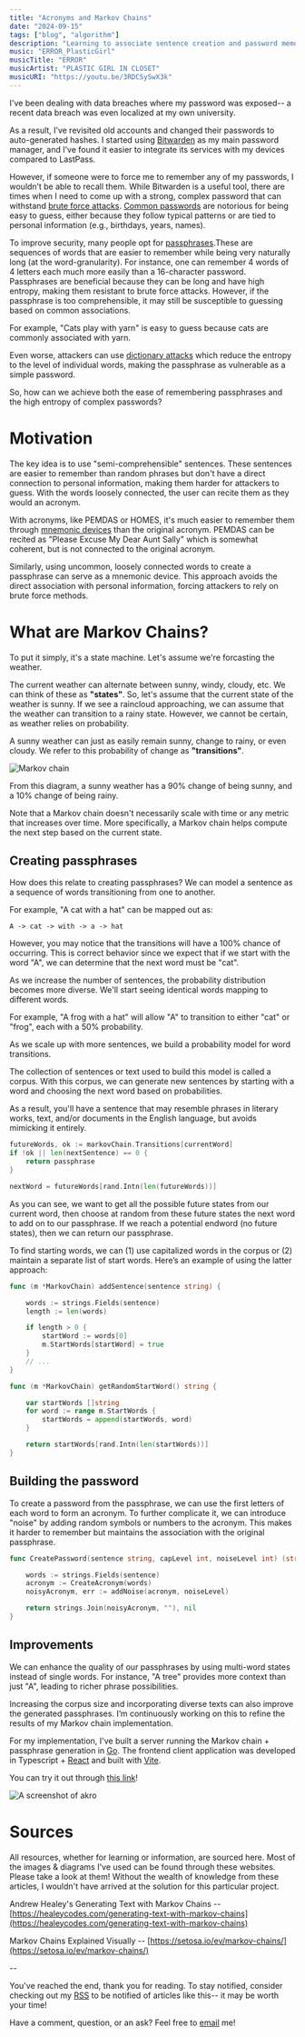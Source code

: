 ```yaml
---
title: "Acronyms and Markov Chains"
date: "2024-09-15"
tags: ["blog", "algorithm"]
description: "Learning to associate sentence creation and password memorization, and connecting these two ideas together."
music: "ERROR_PlasticGirl"
musicTitle: "ERROR"
musicArtist: "PLASTIC GIRL IN CLOSET"
musicURI: "https://youtu.be/3RDCSySwX3k"
---
```


I've been dealing with data breaches where my password was exposed-- a recent data breach was even localized at my own university.

As a result, I’ve revisited old accounts and changed their passwords to auto-generated hashes. I started using [Bitwarden](https://bitwarden.com/) as my main password manager,  and I’ve found it easier to integrate its services with my devices compared to LastPass.

However, if someone were to force me to remember any of my passwords, I wouldn’t be able to recall them. While Bitwarden is a useful tool, there are times when I need to come up with a strong, complex password that can withstand [brute force attacks](https://www.keepersecurity.com/threats/brute-force-attack.html). [Common passwords](https://en.wikipedia.org/wiki/List_of_the_most_common_passwords) are notorious for being easy to guess, either because they follow typical patterns or are tied to personal information (e.g., birthdays, years, names).

To improve security, many people opt for [passphrases](https://en.wikipedia.org/wiki/Passphrase).These are sequences of words that are easier to remember while being very naturally long (at the word-granularity). For instance, one can remember 4 words of 4 letters each much more easily than a 16-character password.
Passphrases are beneficial because they can be long and have high entropy, making them resistant to brute force attacks. However, if the passphrase is too comprehensible, it may still be susceptible to guessing based on common associations.

For example, "Cats play with yarn" is easy to guess because cats are commonly associated with yarn.

Even worse, attackers can use [dictionary attacks](https://en.wikipedia.org/wiki/Dictionary_attack) which reduce the entropy to the level of individual words, making the passphrase as vulnerable as a simple password.

So, how can we achieve both the ease of remembering passphrases and the high entropy of complex passwords?

# Motivation

The key idea is to use "semi-comprehensible" sentences. These sentences are easier to remember than random phrases but don't have a direct connection to personal information, making them harder for attackers to guess. With the words loosely connected, the user can recite them as they would an acronym.

With acronyms, like PEMDAS or HOMES, it's much easier to remember them through [mnemonic devices](https://www.masterclass.com/articles/mnemonic-devices-explained) than the original acronym. PEMDAS can be recited as "Please Excuse My Dear Aunt Sally" which is somewhat coherent, but is not connected to the original acronym.

Similarly, using uncommon, loosely connected words to create a passphrase can serve as a mnemonic device. This approach avoids the direct association with personal information, forcing attackers to rely on brute force methods.

# What are Markov Chains?

To put it simply, it's a state machine. Let's assume we're forcasting the weather.

The current weather can alternate between sunny, windy, cloudy, etc. We can think of these as **"states"**. So, let's assume that the current state of the weather is sunny. If we see a raincloud approaching, we can assume that the weather can transition to a rainy state. However, we cannot be certain, as weather relies on probability.

A sunny weather can just as easily remain sunny, change to rainy, or even cloudy. We refer to this probability of change as **"transitions"**.

![Markov chain](https://healeycodes.com/_next/image?url=%2Fposts%2Fgenerating-text-with-markov-chains%2Fweather-markov-chain.png&w=640&q=100)

From this diagram, a sunny weather has a 90% change of being sunny, and a 10% change of being rainy.

Note that a Markov chain doesn't necessarily scale with time or any metric that increases over time. More specifically, a Markov chain helps compute the next step based on the current state.

## Creating passphrases

How does this relate to creating passphrases? We can model a sentence as a sequence of words transitioning from one to another.

For example, "A cat with a hat" can be mapped out as:

```text
A -> cat -> with -> a -> hat
```

However, you may notice that the transitions will have a 100% chance of occurring. This is correct behavior since we expect that if we start with the word "A", we can determine that the next word must be "cat".

As we increase the number of sentences, the probability distribution becomes more diverse. We'll start seeing identical words mapping to different words.

For example, "A frog with a hat" will allow "A" to transition to either "cat" or "frog", each with a 50% probability.


As we scale up with more sentences, we build a probability model for word transitions.

The collection of sentences or text used to build this model is called a corpus. With this corpus, we can generate new sentences by starting with a word and choosing the next word based on probabilities.

As a result, you'll have a sentence that may resemble phrases in literary works, text, and/or documents in the English language, but avoids mimicking it entirely.


```go
futureWords, ok := markovChain.Transitions[currentWord]
if !ok || len(nextSentence) == 0 {
	return passphrase
}

nextWord = futureWords[rand.Intn(len(futureWords))]
```

As you can see, we want to get all the possible future states from our current word, then choose at random from these future states the next word to add on to our passphrase. If we reach a potential endword (no future states), then we can return our passphrase.

To find starting words, we can (1) use capitalized words in the corpus or (2) maintain a separate list of start words. Here’s an example of using the latter approach:

```go
func (m *MarkovChain) addSentence(sentence string) {

	words := strings.Fields(sentence)
	length := len(words)

	if length > 0 {
		startWord := words[0]
		m.StartWords[startWord] = true
	}
	// ...
}

func (m *MarkovChain) getRandomStartWord() string {

	var startWords []string
	for word := range m.StartWords {
		startWords = append(startWords, word)
	}

	return startWords[rand.Intn(len(startWords))]
}

```

## Building the password

To create a password from the passphrase, we can use the first letters of each word to form an acronym. To further complicate it, we can introduce "noise" by adding random symbols or numbers to the acronym. This makes it harder to remember but maintains the association with the original passphrase.

```go
func CreatePassword(sentence string, capLevel int, noiseLevel int) (string, error) {

	words := strings.Fields(sentence)
	acronym := CreateAcronym(words)
	noisyAcronym, err := addNoise(acronym, noiseLevel)

	return strings.Join(noisyAcronym, ""), nil
}
```

## Improvements

We can enhance the quality of our passphrases by using multi-word states instead of single words. For instance, "A tree" provides more context than just "A", leading to richer phrase possibilities.

Increasing the corpus size and incorporating diverse texts can also improve the generated passphrases. I’m continuously working on this to refine the results of my Markov chain implementation.

For my implementation, I've built a server running the Markov chain + passphrase generation in [Go](https://go.dev/). The frontend client application was developed in Typescript + [React](https://react.dev/) and built with [Vite](https://vitejs.dev/).

You can try it out through [this link](https://www.ifuxyl.dev/akro)!

![A screenshot of akro](https://i.imgur.com/Jf5Fueu.png)


# Sources
All resources, whether for learning or information, are sourced here. Most of the images & diagrams I've used can be found through these websites. Please take a look at them! Without the wealth of knowledge from these articles, I wouldn't have arrived at the solution for this particular project.

Andrew Healey's Generating Text with Markov Chains -- [https://healeycodes.com/generating-text-with-markov-chains](https://healeycodes.com/generating-text-with-markov-chains)

Markov Chains Explained Visually -- [https://setosa.io/ev/markov-chains/](https://setosa.io/ev/markov-chains/)

--

You've reached the end, thank you for reading.
To stay notified, consider checking out my [RSS](https://ifuxyl.dev/rss.xml) to be notified of articles like this-- it may be worth your time!

Have a comment, question, or an ask? Feel free to [email](mailto:sweeneyngo@proton.me) me!
